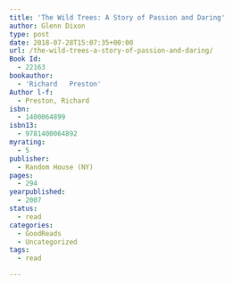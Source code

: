 ```yaml
---
title: 'The Wild Trees: A Story of Passion and Daring'
author: Glenn Dixon
type: post
date: 2018-07-28T15:07:35+00:00
url: /the-wild-trees-a-story-of-passion-and-daring/
Book Id:
  - 22163
bookauthor:
  - 'Richard   Preston'
Author l-f:
  - Preston, Richard
isbn:
  - 1400064899
isbn13:
  - 9781400064892
myrating:
  - 5
publisher:
  - Random House (NY)
pages:
  - 294
yearpublished:
  - 2007
status:
  - read
categories:
  - GoodReads
  - Uncategorized
tags:
  - read

---
```

